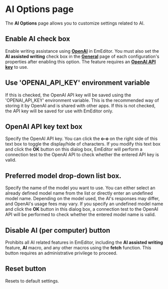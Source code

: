 # AI Options page

The **AI Options** page allows you to customize settings related to AI.

## Enable AI check box

Enable writing assistance using [**OpenAI**](https://openai.com/) in EmEditor. You must also set the **AI assisted writing** check box in the [**General**](../../properties/general/index) page of each configuration's properties after enabling this option. The feature requires an [**OpenAI API key**](https://platform.openai.com/api-keys) to use.

## Use 'OPENAI_API_KEY' environment variable

If this is checked, the OpenAI API key will be saved using the 'OPENAI_API_KEY' environment variable. This is the recommended way of storing it by OpenAI and is shared with other apps. If this is not checked, the API key will be saved for use with EmEditor only.

## OpenAI API key text box

Specify the OpenAI API key. You can click the **o-o** on the right side of this text box to toggle the display/hide of characters. If you modify this text box and click the **OK** button on this dialog box, EmEditor will perform a connection test to the OpenAI API to check whether the entered API key is valid.

## Preferred model drop-down list box.

Specify the name of the model you want to use. You can either select an already defined model name from the list or directly enter an undefined model name. Depending on the model used, the AI's responses may differ, and OpenAI's usage fees may vary. If you specify an undefined model name and click the **OK** button in this dialog box, a connection test to the OpenAI API will be performed to check whether the entered model name is valid.

## Disable AI (per computer) button

Prohibits all AI related features in EmEditor, including the **AI assisted writing** feature, **AI** macro, and any other macros using the **fetch** function. This button requires an administrative privilege to proceed.

## Reset button

Resets to default settings.

